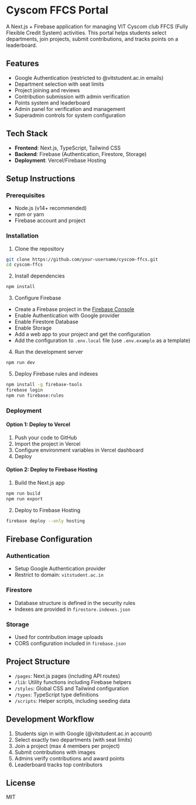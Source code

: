 # Cyscom FFCS Portal

A Next.js + Firebase application for managing VIT Cyscom club FFCS (Fully Flexible Credit System) activities. This portal helps students select departments, join projects, submit contributions, and tracks points on a leaderboard.

## Features

- Google Authentication (restricted to @vitstudent.ac.in emails)
- Department selection with seat limits
- Project joining and reviews
- Contribution submission with admin verification
- Points system and leaderboard
- Admin panel for verification and management
- Superadmin controls for system configuration

## Tech Stack

- **Frontend**: Next.js, TypeScript, Tailwind CSS
- **Backend**: Firebase (Authentication, Firestore, Storage)
- **Deployment**: Vercel/Firebase Hosting

## Setup Instructions

### Prerequisites

- Node.js (v14+ recommended)
- npm or yarn
- Firebase account and project

### Installation

1. Clone the repository

```bash
git clone https://github.com/your-username/cyscom-ffcs.git
cd cyscom-ffcs
```

2. Install dependencies

```bash
npm install
```

3. Configure Firebase

- Create a Firebase project in the [Firebase Console](https://console.firebase.google.com/)
- Enable Authentication with Google provider
- Enable Firestore Database
- Enable Storage
- Add a web app to your project and get the configuration
- Add the configuration to `.env.local` file (use `.env.example` as a template)

4. Run the development server

```bash
npm run dev
```

5. Deploy Firebase rules and indexes

```bash
npm install -g firebase-tools
firebase login
npm run firebase:rules
```

### Deployment

#### Option 1: Deploy to Vercel

1. Push your code to GitHub
2. Import the project in Vercel
3. Configure environment variables in Vercel dashboard
4. Deploy

#### Option 2: Deploy to Firebase Hosting

1. Build the Next.js app

```bash
npm run build
npm run export
```

2. Deploy to Firebase Hosting

```bash
firebase deploy --only hosting
```

## Firebase Configuration

### Authentication

- Setup Google Authentication provider
- Restrict to domain: `vitstudent.ac.in`

### Firestore

- Database structure is defined in the security rules
- Indexes are provided in `firestore.indexes.json`

### Storage

- Used for contribution image uploads
- CORS configuration included in `firebase.json`

## Project Structure

- `/pages`: Next.js pages (including API routes)
- `/lib`: Utility functions including Firebase helpers
- `/styles`: Global CSS and Tailwind configuration
- `/types`: TypeScript type definitions
- `/scripts`: Helper scripts, including seeding data

## Development Workflow

1. Students sign in with Google (@vitstudent.ac.in account)
2. Select exactly two departments (with seat limits)
3. Join a project (max 4 members per project)
4. Submit contributions with images
5. Admins verify contributions and award points
6. Leaderboard tracks top contributors

## License

MIT